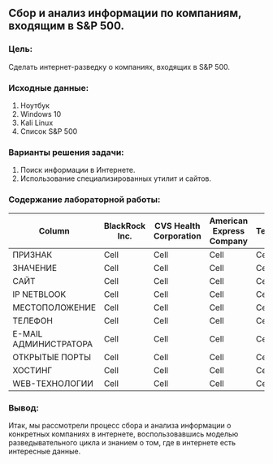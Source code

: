 ## Сбор и анализ информации по компаниям, входящим в S&P 500.
### Цель:
Сделать интернет-разведку о компаниях, входящих в S&P 500.
### Исходные данные:
1. Ноутбук
2. Windows 10
3. Kali Linux
4. Список S&P 500
### Варианты решения задачи:
1. Поиск информации в Интернете.
2. Использование специализированных утилит и сайтов.
### Содержание лабораторной работы:
Column | BlackRock Inc. | CVS Health Corporation | American Express Company | Micron Technology Inc. 
------ | ------ | ------ | ------ |-------
ПРИЗНАК   | Cell   | Cell   | Cell   | Cell   
ЗНАЧЕНИЕ   | Cell   | Cell   | Cell   | Cell   
САЙТ   | Cell   | Cell   | Cell   | Cell   
IP NETBLOOK   | Cell   | Cell   | Cell   | Cell   
МЕСТОПОЛОЖЕНИЕ   | Cell   | Cell   | Cell   | Cell   
ТЕЛЕФОН   | Cell   | Cell   | Cell   | Cell   
E-MAIL АДМИНИСТРАТОРА   | Cell   | Cell   | Cell   | Cell   
ОТКРЫТЫЕ ПОРТЫ   | Cell   | Cell   | Cell   | Cell   
ХОСТИНГ   | Cell   | Cell   | Cell   | Cell   
WEB-ТЕХНОЛОГИИ   | Cell   | Cell   | Cell   | Cell   
### Вывод:
Итак, мы рассмотрели процесс сбора и анализа информации о конкретных компаниях в интернете, воспользовавшись моделью разведывательного цикла и знанием о том, где в интернете есть интересные данные.
